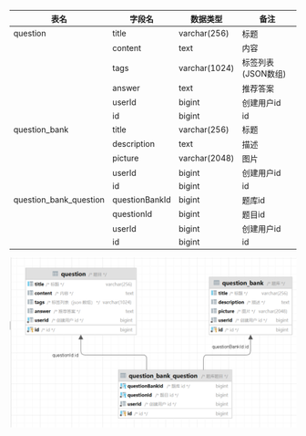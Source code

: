 | 表名                   | 字段名         | 数据类型      | 备注                |
| ---------------------- | -------------- | ------------- | ------------------- |
| question               | title          | varchar(256)  | 标题                |
|                        | content        | text          | 内容                |
|                        | tags           | varchar(1024) | 标签列表 (JSON数组) |
|                        | answer         | text          | 推荐答案            |
|                        | userId         | bigint        | 创建用户id          |
|                        | id             | bigint        | id                  |
| question_bank          | title          | varchar(256)  | 标题                |
|                        | description    | text          | 描述                |
|                        | picture        | varchar(2048) | 图片                |
|                        | userId         | bigint        | 创建用户id          |
|                        | id             | bigint        | id                  |
| question_bank_question | questionBankId | bigint        | 题库id              |
|                        | questionId     | bigint        | 题目id              |
|                        | userId         | bigint        | 创建用户id          |
|                        | id             | bigint        | id                  |

![](./images/Snipaste_2024-12-10.png)

